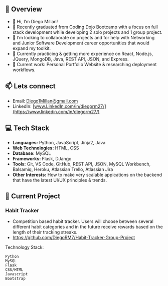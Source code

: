 ## 💬 Overview
- 👋 Hi, I’m Diego Millan!
- 🌱 Recently graduated from Coding Dojo Bootcamp with a focus on full stack development while developing 2 solo projects and 1 group project.
- 👀 I’m looking to collaborate on projects and for help with Networking and Junior Software Development career opportunities that would expand my toolkit.
- 🧠 Currently practicing & getting more experience on React, Node.js, JQuery, MongoDB, Java, REST API, JSON, and Express.
- 🚀 Current work: Personal Portfolio Website & researching deployment workflows.

## 📫 Lets connect
- Email: [Diego1Millan@gmail.com](https://diego1millan@gmail.com)
- LinkedIn: [www.LinkedIn.com/in/diegorm27/](https://www.linkedin.com/in/diegorm27/)

<!---
DiegoRM7/DiegoRM7 is a ✨ special ✨ repository because its `README.md` (this file) appears on your GitHub profile.
You can click the Preview link to take a look at your changes.
--->
## 💻 Tech Stack

- **Languages:** Python, JavaScript, Jinja2, Java
- **Web Technologies:** HTML, CSS
- **Database:** MySQL
- **Frameworks:** Flask, DJango
- **Tools:** Git, VS Code, GitHub, REST API, JSON, MySQL Workbench, Balsamiq, Heroku, Atlassian Trello, Atlassian Jira
- **Other Interests:** How to make very scalable appications on the backend that have the latest UI/UX principles & trends.

## 🌟 Current Project

### Habit Tracker
- Competition based habit tracker. Users will choose between several different habit categories and in the future receive rewards based on the length of their tracking streaks.
- https://github.com/DiegoRM7/Habit-Tracker-Group-Project

Technology Stack:

    Python
    MySQL
    Flask
    CSS/HTML
    Javascript
    Bootstrap
